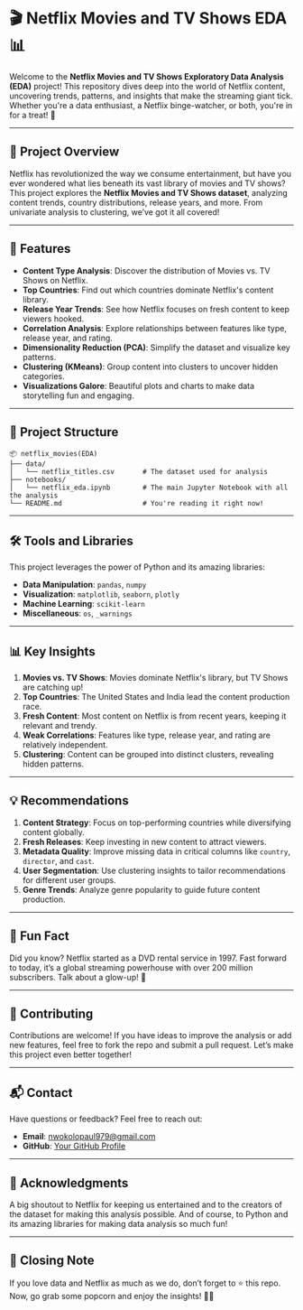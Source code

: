 # 🎬 Netflix Movies and TV Shows EDA 📊

Welcome to the **Netflix Movies and TV Shows Exploratory Data Analysis (EDA)** project! This repository dives deep into the world of Netflix content, uncovering trends, patterns, and insights that make the streaming giant tick. Whether you're a data enthusiast, a Netflix binge-watcher, or both, you're in for a treat! 🍿

---

## 📖 Project Overview

Netflix has revolutionized the way we consume entertainment, but have you ever wondered what lies beneath its vast library of movies and TV shows? This project explores the **Netflix Movies and TV Shows dataset**, analyzing content trends, country distributions, release years, and more. From univariate analysis to clustering, we’ve got it all covered!

---

## 🚀 Features

- **Content Type Analysis**: Discover the distribution of Movies vs. TV Shows on Netflix.
- **Top Countries**: Find out which countries dominate Netflix's content library.
- **Release Year Trends**: See how Netflix focuses on fresh content to keep viewers hooked.
- **Correlation Analysis**: Explore relationships between features like type, release year, and rating.
- **Dimensionality Reduction (PCA)**: Simplify the dataset and visualize key patterns.
- **Clustering (KMeans)**: Group content into clusters to uncover hidden categories.
- **Visualizations Galore**: Beautiful plots and charts to make data storytelling fun and engaging.

---

## 📂 Project Structure

```plaintext
📦 netflix_movies(EDA)
├── data/
│   └── netflix_titles.csv       # The dataset used for analysis
├── notebooks/
│   └── netflix_eda.ipynb        # The main Jupyter Notebook with all the analysis
└── README.md                    # You're reading it right now!
```

---

## 🛠️ Tools and Libraries

This project leverages the power of Python and its amazing libraries:

- **Data Manipulation**: `pandas`, `numpy`
- **Visualization**: `matplotlib`, `seaborn`, `plotly`
- **Machine Learning**: `scikit-learn`
- **Miscellaneous**: `os`, `_warnings`

---

## 📊 Key Insights

1. **Movies vs. TV Shows**: Movies dominate Netflix's library, but TV Shows are catching up!
2. **Top Countries**: The United States and India lead the content production race.
3. **Fresh Content**: Most content on Netflix is from recent years, keeping it relevant and trendy.
4. **Weak Correlations**: Features like type, release year, and rating are relatively independent.
5. **Clustering**: Content can be grouped into distinct clusters, revealing hidden patterns.

---

## 💡 Recommendations

1. **Content Strategy**: Focus on top-performing countries while diversifying content globally.
2. **Fresh Releases**: Keep investing in new content to attract viewers.
3. **Metadata Quality**: Improve missing data in critical columns like `country`, `director`, and `cast`.
4. **User Segmentation**: Use clustering insights to tailor recommendations for different user groups.
5. **Genre Trends**: Analyze genre popularity to guide future content production.

---

## 🎉 Fun Fact

Did you know? Netflix started as a DVD rental service in 1997. Fast forward to today, it’s a global streaming powerhouse with over 200 million subscribers. Talk about a glow-up! 🚀

---

## 🤝 Contributing

Contributions are welcome! If you have ideas to improve the analysis or add new features, feel free to fork the repo and submit a pull request. Let’s make this project even better together!

---

## 📬 Contact

Have questions or feedback? Feel free to reach out:

- **Email**: nwokolopaul979@gmail.com
- **GitHub**: [Your GitHub Profile](https://github.com/ChukwuemekaP1)

---

## 🌟 Acknowledgments

A big shoutout to Netflix for keeping us entertained and to the creators of the dataset for making this analysis possible. And of course, to Python and its amazing libraries for making data analysis so much fun!

---

## 🎥 Closing Note

If you love data and Netflix as much as we do, don’t forget to ⭐ this repo. Now, go grab some popcorn and enjoy the insights! 🍿✨
